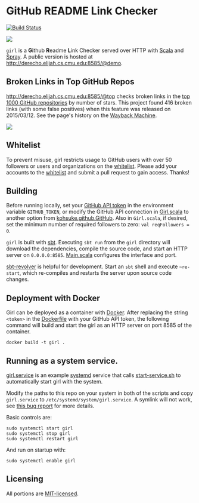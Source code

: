 # GitHub README Link Checker
[![Build Status](https://travis-ci.org/bamos/girl.svg?branch=master)](https://travis-ci.org/bamos/girl)

![](https://raw.githubusercontent.com/bamos/girl/master/screenshot.png)

`girl` is a <b>Gi</b>thub <b>R</b>eadme <b>L</b>ink Checker
served over HTTP with [Scala](http://scala-lang.org/)
and [Spray](http://spray.io/).
A public version is hosted at <http://derecho.elijah.cs.cmu.edu:8585/@demo>.

## Broken Links in Top GitHub Repos
<http://derecho.elijah.cs.cmu.edu:8585/@top> checks broken links in
the [top 1000 GitHub repositories](https://github.com/search?q=stars%3A%3E1)
by number of stars.
This project found 416 broken links (with some false positives) when this
feature was released on 2015/03/12.
See the page's history on the
[Wayback Machine](https://web.archive.org/web/20150313120353/http://derecho.elijah.cs.cmu.edu:8585/@top).

![](https://raw.githubusercontent.com/bamos/girl/master/top-screenshot-2015-03-12.png)

## Whitelist
To prevent misuse, girl restricts usage to
GitHub users with
over 50 followers or users and organizations on the
[whitelist](https://github.com/bamos/girl/blob/master/src/main/scala/Whitelist.scala).
Please add your accounts to the
[whitelist](https://github.com/bamos/girl/blob/master/src/main/scala/Whitelist.scala)
and submit a pull request to gain access. Thanks!

## Building

Before running locally,
set your [GitHub API token](https://github.com/blog/1509-personal-api-tokens)
in the environment variable `GITHUB_TOKEN`,
or modify the GitHub API connection in
[Girl.scala](https://github.com/bamos/girl/blob/master/src/main/scala/Girl.scala)
to another option from
[kohsuke.github.GitHub](http://github-api.kohsuke.org/apidocs/org/kohsuke/github/GitHub.html).
Also in `Girl.scala`, if desired, set the minimum number of
required followers to zero: `val reqFollowers = 0`.


`girl` is built with [sbt][sbt].
Executing `sbt run` from the `girl` directory will download
the dependencies, compile the source code, and start
an HTTP server on `0.0.0.0:8585`.
[Main.scala](https://github.com/bamos/girl/blob/master/src/main/scala/Main.scala)
configures the interface and port.

[sbt-revolver][sbt-revolver] is helpful for development.
Start an `sbt` shell and execute `~re-start`,
which re-compiles and restarts the server upon source code changes.

[sbt]: http://www.scala-sbt.org/
[sbt-revolver]: https://github.com/spray/sbt-revolver

## Deployment with Docker

Girl can be deployed as a container with [Docker](https://www.docker.com/).
After replacing the string `<token>` in the
[Dockerfile](https://github.com/bamos/girl/blob/master/Dockerfile)
with your GitHub API token, the following command
will build and start the girl as an HTTP server on port 8585
of the container.

```
docker build -t girl .
```

## Running as a system service.
[girl.service](https://github.com/bamos/girl/blob/master/girl.service)
is an example [systemd](http://www.freedesktop.org/wiki/Software/systemd/)
service that calls
[start-service.sh](https://github.com/bamos/girl/blob/master/start-service.sh)
to automatically start girl with the system.

Modify the paths to this repo on your system in both of the scripts
and copy `girl.service` to `/etc/systemd/system/girl.service`.
A symlink will not work, see
[this bug report](https://bugzilla.redhat.com/show_bug.cgi?id=955379)
for more details.

Basic controls are:

```
sudo systemctl start girl
sudo systemctl stop girl
sudo systemctl restart girl
```

And run on startup with:

```
sudo systemctl enable girl
```

## Licensing
All portions are [MIT-licensed](https://github.com/bamos/girl/blob/master/LICENSE.mit).
